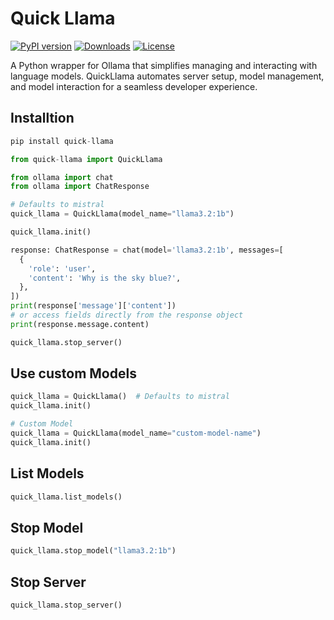 # Quick Llama

[![PyPI version](https://badge.fury.io/py/quick-llama.svg)](https://badge.fury.io/py/quick-llama)
[![Downloads](https://pepy.tech/badge/quick-llama)](https://pepy.tech/project/quick-llama)
[![License](https://img.shields.io/badge/license-MIT-blue.svg)](https://opensource.org/licenses/MIT)

A Python wrapper for Ollama that simplifies managing and interacting with language models. QuickLlama automates server setup, model management, and model interaction for a seamless developer experience.

## Installtion

```py
pip install quick-llama
```

```py
from quick-llama import QuickLlama

from ollama import chat
from ollama import ChatResponse

# Defaults to mistral
quick_llama = QuickLlama(model_name="llama3.2:1b")

quick_llama.init()

response: ChatResponse = chat(model='llama3.2:1b', messages=[
  {
    'role': 'user',
    'content': 'Why is the sky blue?',
  },
])
print(response['message']['content'])
# or access fields directly from the response object
print(response.message.content)

quick_llama.stop_server()

```

## Use custom Models

```py
quick_llama = QuickLlama()  # Defaults to mistral
quick_llama.init()

# Custom Model
quick_llama = QuickLlama(model_name="custom-model-name")
quick_llama.init()
```
## List Models

```py
quick_llama.list_models()
```

## Stop Model
```py
quick_llama.stop_model("llama3.2:1b")
```
## Stop Server

```py
quick_llama.stop_server()
```





